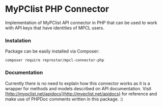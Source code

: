# MyPClist PHP Connector
Implementation of MyPClist API connector in PHP that can be used to work with API keys that have identities of MPCL users.

### Instalation
Package can be easily installed via Composer:

```
composer require reprostar/mpcl-connector-php
```

### Documentation
Currently there is no need to explain how this connector works as it is a wrapper for methods and models described on API documentation.
Visit [http://mypclist.net/apidocs](http://mypclist.net/apidocs) for reference and make use of PHPDoc comments written in this package. :)